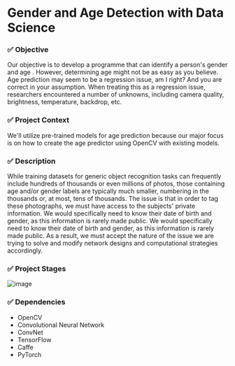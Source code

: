 # Gender and Age Detection with Data Science
### ✅ Objective

Our objective is to develop a programme that can identify a person's gender and age . However, determining age might not be as easy as you believe. Age prediction may seem to be a regression issue, am I right? And you are correct in your assumption. When treating this as a regression issue, researchers encountered a number of unknowns, including camera quality, brightness, temperature, backdrop, etc.

### ✅ Project Context

We'll utilize pre-trained models for age prediction because our major focus is on how to create the age predictor using OpenCV with existing models.

### ✅ Description 

While training datasets for generic object recognition tasks can frequently include hundreds of thousands or even millions of photos, those containing age and/or gender labels are typically much smaller, numbering in the thousands or, at most, tens of thousands. The issue is that in order to tag these photographs, we must have access to the subjects' private information. We would specifically need to know their date of birth and gender, as this information is rarely made public. We would specifically need to know their date of birth and gender, as this information is rarely made public. As a result, we must accept the nature of the issue we are trying to solve and modify network designs and computational strategies accordingly.

### ✅ Project Stages

![image](https://user-images.githubusercontent.com/84402100/213842034-bec998c6-a574-4e4e-a1b9-0b4de20d73f1.png)

### ✅ Dependencies

* OpenCV
* Convolutional Neural Network
* ConvNet
* TensorFlow
* Caffe
* PyTorch

